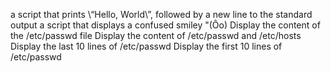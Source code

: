 a script that prints \“Hello, World\”, followed by a new line to the standard output
a script that displays a confused smiley \"(Ôo)
Display the content of the /etc/passwd file
Display the content of /etc/passwd and /etc/hosts
Display the last 10 lines of /etc/passwd
Display the first 10 lines of /etc/passwd
